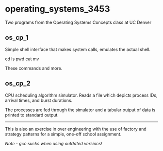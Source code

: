 operating_systems_3453
======================

Two programs from the Operating Systems Concepts class at UC Denver


os_cp_1
-------

Simple shell interface that makes system calls, emulates the actual shell.

cd
ls
pwd
cat
mv

These commands and more.


os_cp_2
-------

CPU scheduling algorithm simulator. 
Reads a file which depicts process IDs, arrival times, and burst durations. 

The processes are fed through the simulator and a tabular output of data is printed
to standard output.

------------------------------------------------

This is also an exercise in over engineering with the use of factory and strategy 
patterns for a simple, one-off school assignment.

*Note - gcc sucks when using outdated versions!*

